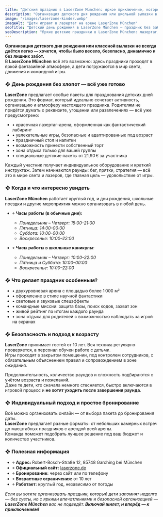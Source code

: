 ```yaml
---
title: "Детский праздник в LaserZone München: яркое приключение, которое запомнится надолго"
description: "Организация детского дня рождения или школьной вылазки в LaserZone München — это праздник без хлопот, полный света, движения и командной игры. Безопасно, весело и надолго в памяти!"
image: "/images/laserzone-kinder.webp"
imageAlt: "Дети играют в лазертаг на арене LaserZone München"
seoTitle: "Детский день рождения в LaserZone München — праздник без забот"
seoDescription: "Яркие детские праздники в LaserZone München: лазертаг, торт, зона отдыха, спецэффекты и полное сопровождение. Пакеты от 21,90 € с участника. Безопасно и весело!"
---
```


**Организация детского дня рождения или классной вылазки не всегда даётся легко — хочется, чтобы было весело, безопасно, динамично и без лишних забот.**  
В **LaserZone München** всё это возможно: здесь праздники проходят в яркой фантазийной атмосфере, а дети погружаются в мир света, движения и командной игры.

### ❖ День рождения без хлопот — всё уже готово

**LaserZone** предлагает особые пакеты для празднования детских дней рождения. Это формат, который идеально сочетает активность, организацию и атмосферу настоящего праздника. Родителям не придётся думать о реквизите, угощении или развлечениях — всё уже предусмотрено:

- • красочная лазертаг-арена, оформленная как фантастический лабиринт  
- • увлекательные игры, безопасные и адаптированные под возраст  
- • праздничный стол и напитки  
- • возможность принести собственный торт  
- • зона отдыха только для вашей группы  
- • специальные детские пакеты от 21,90 € за участника  

Каждый участник получает индивидуальное оборудование и краткий инструктаж. Затем начинаются раунды: бег, прятки, стратегия — всё это в мире света и лазеров, где главная цель — удовольствие от игры.

### ❖ Когда и что интересно увидеть

**LaserZone München** работает круглый год, и дни рождения, школьные поездки и другие мероприятия можно организовать в любой день.

- ⌖ **Часы работы (в обычные дни):**  
  - _Понедельник – Четверг: 15:00–21:00_  
  - _Пятница: 14:00–00:00_  
  - _Суббота: 10:00–00:00_  
  - _Воскресенье: 10:00–22:00_  

- ⌖ **Часы работы в школьные каникулы:**  
  - _Понедельник – Четверг: 10:00–22:00_  
  - _Пятница и Суббота: 10:00–00:00_  
  - _Воскресенье: 10:00–22:00_  

### ❖ Что делает праздник особенным?

- • двухуровневая арена с площадью более 1 000 м²  
- • оформление в стиле научной фантастики  
- • световые и звуковые спецэффекты  
- • командные миссии: защита базы, поиск кодов, захват зон  
- • живой рейтинг по итогам каждого раунда  
- • зона отдыха для родителей с возможностью наблюдать за игрой на экранах  

### ❖ Безопасность и подход к возрасту

**LaserZone** принимает гостей от 10 лет. Вся техника регулярно проверяется, а персонал обучен работе с детьми.  
Игры проходят в закрытом помещении, под контролем сотрудников, с обязательным объяснением правил и сопровождением в зоне ожидания.

Продолжительность, количество раундов и сложность подбираются с учётом возраста и пожеланий.  
Даже те дети, кто сначала немного стесняется, быстро включаются в игровой процесс и **не хотят уходить после завершения раунда**.

### ❖ Индивидуальный подход и простое бронирование

Всё можно организовать онлайн — от выбора пакета до бронирования даты.  
**LaserZone** предлагает разные форматы: от небольших камерных встреч до масштабных праздников с арендой всей арены.  
Команда поможет подобрать лучшее решение под ваш бюджет и количество участников.

### ❖ Полезная информация

- ⌖ **Адрес:** Robert-Bosch-Straße 12, 85748 Garching bei München  
- ⌖ **Официальный сайт:** [laserzone.de](https://www.laserzone.de/kindergeburtstag-mit-lasertag/)  
- ⌖ **Бронирование:** через сайт или по телефону  
- ⌖ **Возрастные ограничения:** от 10 лет  
- ⌖ **Работает:** круглый год, независимо от погоды  

_Если вы хотите организовать праздник, который дети запомнят надолго — без суеты, но с яркими впечатлениями и безопасной организацией — **LaserZone München** вас не подведёт. **Включай жилет, и вперёд — к приключениям!**_
